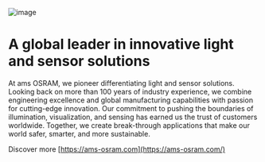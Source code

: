 ![image](https://github.com/ams-OSRAM-Group/.github/assets/172606976/b34ed152-aa2a-4e08-b0af-de61e85274fe)



# A global leader in innovative light and sensor solutions
At ams OSRAM, we pioneer differentiating light and sensor solutions. Looking back on more than 100 years of industry experience, we combine engineering excellence and global manufacturing capabilities with passion for cutting-edge innovation. Our commitment to pushing the boundaries of illumination, visualization, and sensing has earned us the trust of customers worldwide. Together, we create break-through applications that make our world safer, smarter, and more sustainable.

Discover more [https://ams-osram.com](https://ams-osram.com/)
